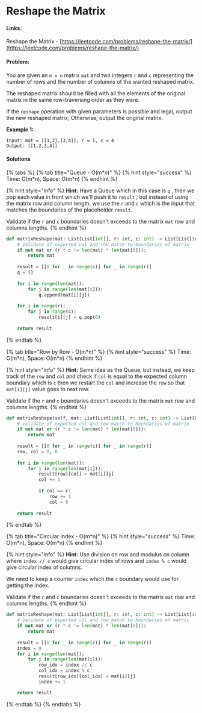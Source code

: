 # Reshape the Matrix

#### Links:

Reshape the Matrix - [https://leetcode.com/problems/reshape-the-matrix/](https://leetcode.com/problems/reshape-the-matrix/)

#### Problem:

You are given an `m x n` matrix `mat` and two integers `r` and `c` representing the number of rows and the number of columns of the wanted reshaped matrix.

The reshaped matrix should be filled with all the elements of the original matrix in the same row-traversing order as they were.

If the `reshape` operation with given parameters is possible and legal, output the new reshaped matrix; Otherwise, output the original matrix.

**Example 1:**

```
Input: mat = [[1,2],[3,4]], r = 1, c = 4
Output: [[1,2,3,4]]
```

#### Solutions

{% tabs %}
{% tab title="Queue - O(m*n)" %}
{% hint style="success" %}
Time: O(m\*n), Space: O(m\*n)
{% endhint %}

{% hint style="info" %}
**Hint:** Have a Queue which in this case is `q` , then we pop each value in front which we'll push it to `result` , but instead of using the matrix row and column length, we use the `r` and `c` which is the input that matches the boundaries of the placeholder `result`.

Validate if the `r` and `c` boundaries doesn't exceeds to the matrix `mat` row and columns lengths.&#x20;
{% endhint %}

```python
def matrixReshape(mat: List[List[int]], r: int, c: int) -> List[List[int]]:
    # Validate if expected col and row match to boundaries of matrix
    if not mat or (r * c != len(mat) * len(mat[0])): 
        return mat
    
    result = [[0 for _ in range(c)] for _ in range(r)]
    q = []
    
    for i in range(len(mat)):
        for j in range(len(mat[i])):
            q.append(mat[i][j])
            
    for i in range(r):
        for j in range(c):
            result[i][j] = q.pop(0)
            
    return result
```
{% endtab %}

{% tab title="Row by Row - O(m*n)" %}
{% hint style="success" %}
Time: O(m\*n), Space: O(m\*n)
{% endhint %}

{% hint style="info" %}
**Hint:** Same idea as the Queue, but instead, we keep track of the `row` and `col` and check if `col` is equal to the expected column boundary which is `c` then we restart the `col` and increase the `row` so that `mat[i][j]` value goes to next row.

Validate if the `r` and `c` boundaries doesn't exceeds to the matrix `mat` row and columns lengths.&#x20;
{% endhint %}

```python
def matrixReshape(self, mat: List[List[int]], r: int, c: int) -> List[List[int]]:
    # Validate if expected col and row match to boundaries of matrix
    if not mat or (r * c != len(mat) * len(mat[0])): 
        return mat
    
    result = [[0 for _ in range(c)] for _ in range(r)]
    row, col = 0, 0
    
    for i in range(len(mat)):
        for j in range(len(mat[i])):
            result[row][col] = mat[i][j]
            col += 1
            
            if col == c:
                row += 1
                col = 0
            
    return result
```
{% endtab %}

{% tab title="Circular Index - O(m*n)" %}
{% hint style="success" %}
Time: O(m\*n), Space: O(m\*n)
{% endhint %}

{% hint style="info" %}
**Hint:** Use division on row and modulus on column where `index // c` would give circular index of rows and `index % c` would give circular index of columns.

We need to keep a counter `index` which the `c` boundary would use for getting the index.

Validate if the `r` and `c` boundaries doesn't exceeds to the matrix `mat` row and columns lengths.&#x20;
{% endhint %}

```python
def matrixReshape(mat: List[List[int]], r: int, c: int) -> List[List[int]]:
    # Validate if expected col and row match to boundaries of matrix
    if not mat or (r * c != len(mat) * len(mat[0])): 
        return mat
    
    result = [[0 for _ in range(c)] for _ in range(r)]
    index = 0
    for i in range(len(mat)):
        for j in range(len(mat[i])):
            row_idx = index // c
            col_idx = index % c
            result[row_idx][col_idx] = mat[i][j]
            index += 1

    return result
```
{% endtab %}
{% endtabs %}
